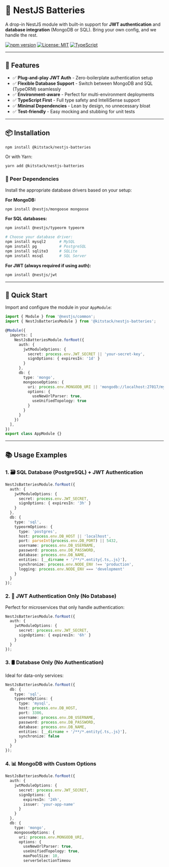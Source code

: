 # 🔋 NestJS Batteries

A drop-in NestJS module with built-in support for **JWT authentication** and **database integration** (MongoDB or SQL). Bring your own config, and we handle the rest.

[![npm version](https://badge.fury.io/js/%40kitstack%2Fnestjs-batteries.svg)](https://badge.fury.io/js/%40kitstack%2Fnestjs-batteries)
[![License: MIT](https://img.shields.io/badge/License-MIT-yellow.svg)](https://opensource.org/licenses/MIT)
[![TypeScript](https://img.shields.io/badge/%3C%2F%3E-TypeScript-%230074c1.svg)](http://www.typescriptlang.org/)

---

## 🚀 Features

- ✅ **Plug-and-play JWT Auth** - Zero-boilerplate authentication setup
- ✅ **Flexible Database Support** - Switch between MongoDB and SQL (TypeORM) seamlessly
- ✅ **Environment-aware** - Perfect for multi-environment deployments
- ✅ **TypeScript First** - Full type safety and IntelliSense support
- ✅ **Minimal Dependencies** - Lean by design, no unnecessary bloat
- ✅ **Test-friendly** - Easy mocking and stubbing for unit tests

---

## 📦 Installation

```bash
npm install @kitstack/nestjs-batteries
```

Or with Yarn:

```bash
yarn add @kitstack/nestjs-batteries
```

### 📌 Peer Dependencies

Install the appropriate database drivers based on your setup:

**For MongoDB:**
```bash
npm install @nestjs/mongoose mongoose
```

**For SQL databases:**
```bash
npm install @nestjs/typeorm typeorm

# Choose your database driver:
npm install mysql2      # MySQL
npm install pg          # PostgreSQL  
npm install sqlite3     # SQLite
npm install mssql       # SQL Server
```

**For JWT (always required if using auth):**
```bash
npm install @nestjs/jwt
```

---

## 🔧 Quick Start

Import and configure the module in your `AppModule`:

```typescript
import { Module } from '@nestjs/common';
import { NestJsBatteriesModule } from '@kitstack/nestjs-batteries';

@Module({
  imports: [
    NestJsBatteriesModule.forRoot({
      auth: {
        jwtModuleOptions: {
          secret: process.env.JWT_SECRET || 'your-secret-key',
          signOptions: { expiresIn: '1d' }
        }
      },
      db: {
        type: 'mongo',
        mongooseOptions: {
          uri: process.env.MONGODB_URI || 'mongodb://localhost:27017/myapp',
          options: {
            useNewUrlParser: true,
            useUnifiedTopology: true
          }
        }
      }
    })
  ],
})
export class AppModule {}
```

---

## 📚 Usage Examples

### 1. 🗃️ SQL Database (PostgreSQL) + JWT Authentication

```typescript
NestJsBatteriesModule.forRoot({
  auth: {
    jwtModuleOptions: {
      secret: process.env.JWT_SECRET,
      signOptions: { expiresIn: '3h' }
    }
  },
  db: {
    type: 'sql',
    typeormOptions: {
      type: 'postgres',
      host: process.env.DB_HOST || 'localhost',
      port: parseInt(process.env.DB_PORT) || 5432,
      username: process.env.DB_USERNAME,
      password: process.env.DB_PASSWORD,
      database: process.env.DB_NAME,
      entities: [__dirname + '/**/*.entity{.ts,.js}'],
      synchronize: process.env.NODE_ENV !== 'production',
      logging: process.env.NODE_ENV === 'development'
    }
  }
});
```

### 2. 🔐 JWT Authentication Only (No Database)

Perfect for microservices that only handle authentication:

```typescript
NestJsBatteriesModule.forRoot({
  auth: {
    jwtModuleOptions: {
      secret: process.env.JWT_SECRET,
      signOptions: { expiresIn: '6h' }
    }
  }
});
```

### 3. 🛢️ Database Only (No Authentication)

Ideal for data-only services:

```typescript
NestJsBatteriesModule.forRoot({
  db: {
    type: 'sql',
    typeormOptions: {
      type: 'mysql',
      host: process.env.DB_HOST,
      port: 3306,
      username: process.env.DB_USERNAME,
      password: process.env.DB_PASSWORD,
      database: process.env.DB_NAME,
      entities: [__dirname + '/**/*.entity{.ts,.js}'],
      synchronize: false
    }
  }
});
```

### 4. 📊 MongoDB with Custom Options

```typescript
NestJsBatteriesModule.forRoot({
  auth: {
    jwtModuleOptions: {
      secret: process.env.JWT_SECRET,
      signOptions: { 
        expiresIn: '24h',
        issuer: 'your-app-name'
      }
    }
  },
  db: {
    type: 'mongo',
    mongooseOptions: {
      uri: process.env.MONGODB_URI,
      options: {
        useNewUrlParser: true,
        useUnifiedTopology: true,
        maxPoolSize: 10,
        serverSelectionTimeou